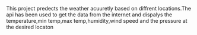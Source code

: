 This project predects the weather acuuretly based on diffrent locations.The api has been used to get the data from the internet and dispalys the temperature,min temp,max temp,humidity,wind speed and the pressure at the desired locaton
